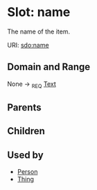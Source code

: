 
# Slot: name


The name of the item.

URI: [sdo:name](https://schema.org/name)


## Domain and Range

None ->  <sub>REQ</sub> [Text](types/Text.md)

## Parents


## Children


## Used by

 * [Person](Person.md)
 * [Thing](Thing.md)
